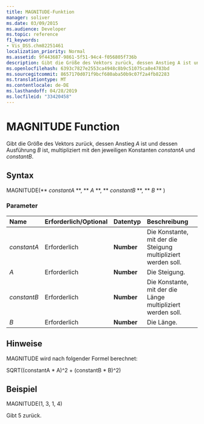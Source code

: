 ```yaml
---
title: MAGNITUDE-Funktion
manager: soliver
ms.date: 03/09/2015
ms.audience: Developer
ms.topic: reference
f1_keywords:
- Vis_DSS.chm82251461
localization_priority: Normal
ms.assetid: 9f443687-9861-5f51-94c4-f056805f736b
description: Gibt die Größe des Vektors zurück, dessen Anstieg A ist und dessen Ausführung B ist, multipliziert mit den jeweiligen Konstanten constantA und constantB.
ms.openlocfilehash: 6393c7827e2553ca4948c8b9c51075ca8e4783bd
ms.sourcegitcommit: 8657170d071f9bcf680aba50b9c07f2a4fb82283
ms.translationtype: MT
ms.contentlocale: de-DE
ms.lasthandoff: 04/28/2019
ms.locfileid: "33420458"
---
```

# <a name="magnitude-function"></a>MAGNITUDE Function

Gibt die Größe des Vektors zurück, dessen Anstieg  _A_ ist und dessen Ausführung  _B_ ist, multipliziert mit den jeweiligen Konstanten  _constantA_ und  _constantB_. 
  
## <a name="syntax"></a>Syntax

MAGNITUDE(** *constantA* **, ** *A* **, ** *constantB* **, ** *B* ** ) 
  
### <a name="parameters"></a>Parameter

|**Name**|**Erforderlich/Optional**|**Datentyp**|**Beschreibung**|
|:-----|:-----|:-----|:-----|
| _constantA_ <br/> |Erforderlich  <br/> |**Number** <br/> |Die Konstante, mit der die Steigung multipliziert werden soll.  <br/> |
| _A_ <br/> |Erforderlich  <br/> |**Number** <br/> |Die Steigung.  <br/> |
| _constantB_ <br/> |Erforderlich  <br/> |**Number** <br/> |Die Konstante, mit der die Länge multipliziert werden soll.  <br/> |
| _B_ <br/> |Erforderlich  <br/> |**Number** <br/> |Die Länge.  <br/> |
   
## <a name="remarks"></a>Hinweise

MAGNITUDE wird nach folgender Formel berechnet:
  
SQRT((constantA \* A)^2 + (constantB \* B)^2)
  
## <a name="example"></a>Beispiel

MAGNITUDE(1, 3, 1, 4) 
  
Gibt 5 zurück. 
  

